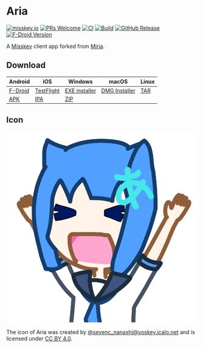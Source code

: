 # Aria

[![misskey.io](https://img.shields.io/badge/dynamic/json?url=https%3A%2F%2Fmisskey.io%2Fusers%2F9qaqpdbgn1nk03sc%2Ffollowers&query=%24.totalItems&logo=misskey&logoColor=fff&label=misskey.io&color=86b300)](https://misskey.io/@aria_app)
[![PRs Welcome](https://img.shields.io/badge/PRs-welcome-brightgreen.svg)](http://makeapullrequest.com)
[![CI](https://github.com/poppingmoon/aria/actions/workflows/ci.yml/badge.svg)](https://github.com/poppingmoon/aria/actions/workflows/ci.yml)
[![Build](https://github.com/poppingmoon/aria/actions/workflows/build.yml/badge.svg)](https://github.com/poppingmoon/aria/actions/workflows/build.yml)
[![GitHub Release](https://img.shields.io/github/v/release/poppingmoon/aria)](https://github.com/poppingmoon/aria/releases/latest)
[![F-Droid Version](https://img.shields.io/f-droid/v/com.poppingmoon.aria)
](https://f-droid.org/packages/com.poppingmoon.aria)

A [Misskey](https://github.com/misskey-dev/misskey) client app forked from [Miria](https://github.com/shiosyakeyakini-info/miria).

## Download

[fdroid]: https://f-droid.org/packages/com.poppingmoon.aria
[release]: https://github.com/poppingmoon/aria/releases/latest
[testflight]: https://testflight.apple.com/join/mfGCrziz

| Android           | iOS                      | Windows                  | macOS                    | Linux          |
| ----------------- | ------------------------ | ------------------------ | ------------------------ | -------------- |
| [F-Droid][fdroid] | [TestFlight][testflight] | [EXE installer][release] | [DMG Installer][release] | [TAR][release] |
| [APK][release]    | [IPA][release]           | [ZIP][release]           |                          |                |


## Icon

![aria.png](https://raw.githubusercontent.com/poppingmoon/aria/main/assets/aria.png)

The icon of Aria was created by [@sevenc_nanashi@voskey.icalo.net](https://voskey.icalo.net/@sevenc_nanashi) and is licensed under [CC BY 4.0](https://creativecommons.org/licenses/by/4.0).
